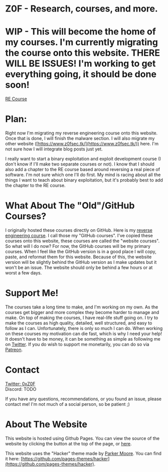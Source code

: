 # Z0F - Research, courses, and more.

# WIP - This will become the home of my courses. I'm currently migrating the course onto this website. THERE WILL BE ISSUES! I'm working to get everything going, it should be done soon!

[RE Course](/Z0FCourse_ReverseEngineering/README.md)

# Plan:
Right now I'm migrating my reverse engineering course onto this website. Once that is done, I will finish the malware section. I will also migrate my other website ([https://www.z0fsec.tk/](https://www.z0fsec.tk/)) here. I'm not sure how I will integrate blog posts just yet.

I really want to start a binary exploitation and exploit development course (I don't know if I'll make two separate courses or not). I know that I should also add a chapter to the RE course based around reversing a real piece of software. I'm not sure which one I'll do first. My mind is racing about all the things I want to teach about binary exploitation, but it's probably best to add the chapter to the RE course.

# What About The "Old"/GitHub Courses?
I originally hosted these courses directly on GitHub. Here is my [reverse engineering course](https://github.com/0xZ0F/Z0FCourse_ReverseEngineering). I call those my "GitHub courses". I've copied these courses onto this website, these courses are called the "website courses". So what will I do now? For now, the GitHub courses will be my primary courses. When I feel like the GitHub version is in a good place I will copy, paste, and reformat them for this website. Because of this, the website version will be slightly behind the GitHub version as I make updates but it won't be an issue. The website should only be behind a few hours or at worst a few days.

# Support Me!
The courses take a long time to make, and I'm working on my own. As the courses get bigger and more complex they become harder to manage and make. On top of making the courses, I have real-life stuff going on. I try to make the courses as high quality, detailed, well structured, and easy to follow as I can. Unfortunately, there is only so much I can do. When working on these courses my motivation can die fast, which is why I need your help! It doesn't have to be money, it can be something as simple as following me on [Twitter](https://twitter.com/0xZ0F). If you do wish to support me monetarily, you can do so via [Patreon](https://www.patreon.com/z0f).

# Contact
[Twitter: 0xZ0F](https://twitter.com/0xZ0F)  
Discord: TODO

If you have any questions, recommendations, or you found an issue, please contact me! I'm not much of a social person, so be patient ;)

# About The Website
This website is hosted using Github Pages. You can view the source of the website by clicking the button at the top of the page, or [here](https://github.com/0xZ0F/0xZ0F.github.io).

This website uses the "Hacker" theme made by [Parker Moore](https://github.com/parkr). You can find it here: [https://github.com/pages-themes/hacker](https://github.com/pages-themes/hacker).